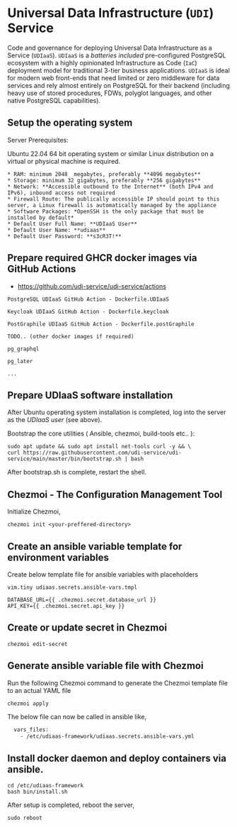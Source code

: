 # Universal Data Infrastructure (`UDI`) Service

Code and governance for deploying Universal Data Infrastructure as a Service (`UDIaaS`). `UDIaaS` is a _batteries included_ pre-configured PostgreSQL ecosystem with a highly opinionated Infrastructure as Code (`IaC`) deployment model for traditional 3-tier business applications. `UDIaaS` is ideal for modern web front-ends that need limited or zero middleware for data services and rely almost entirely on PostgreSQL for their backend (including heavy use of stored procedures, FDWs, polyglot languages, and other native PostgreSQL capabilities). 

## Setup the operating system

Server Prerequisites:

Ubuntu 22.04 64 bit operating system or similar Linux distribution on a virtual or physical machine is required.

    * RAM: minimum 2048  megabytes, preferably **4096 megabytes**
    * Storage: minimum 32 gigabytes, preferably **256 gigabytes**
    * Network: **Accessible outbound to the Internet** (both IPv4 and IPv6), inbound access not required
    * Firewall Route: The publically accessible IP should point to this server, a Linux firewall is automatically managed by the appliance
    * Software Packages: *OpenSSH is the only package that must be installed by default*
    * Default User Full Name: **UDIaaS User**
    * Default User Name: **udiaas**
    * Default User Password: **s3cR3T!**

## Prepare required GHCR docker images via GitHub Actions

 - https://github.com/udi-service/udi-service/actions

```
PostgreSQL UDIaaS GitHub Action - Dockerfile.UDIaaS 

Keycloak UDIaaS GitHub Action - Dockerfile.keycloak

PostGraphile UDIaaS GitHub Action - Dockerfile.postGraphile

TODO.. (other docker images if required)

pg_graphql

pg_later

...
```

## Prepare UDIaaS software installation

After Ubuntu operating system installation is completed, log into the server as the *UDIaaS user* (see above).

Bootstrap the core utilities ( Ansible, chezmoi, build-tools etc.. ):

    sudo apt update && sudo apt install net-tools curl -y && \
    curl https://raw.githubusercontent.com/udi-service/udi-service/main/master/bin/bootstrap.sh | bash

After bootstrap.sh is complete, restart the shell.


## Chezmoi - The Configuration Management Tool 

Initialize Chezmoi, 

`chezmoi init <your-preffered-directory>`

## Create an ansible variable template for environment variables

Create below template file for ansible variables with placeholders

`vim.tiny udiaas.secrets.ansible-vars.tmpl` 

```
DATABASE_URL={{ .chezmoi.secret.database_url }}
API_KEY={{ .chezmoi.secret.api_key }}
```

## Create or update secret in Chezmoi

`chezmoi edit-secret`

## Generate ansible variable file with Chezmoi

Run the following Chezmoi command to generate the Chezmoi template file to an actual YAML file

`chezmoi apply`

The below file can now be called in ansible like,

```bash
  vars_files:
    - /etc/udiaas-framework/udiaas.secrets.ansible-vars.yml
```
    
## Install docker daemon and deploy containers via ansible.

    cd /etc/udiaas-framework
    bash bin/install.sh

After setup is completed, reboot the server,

    sudo reboot
